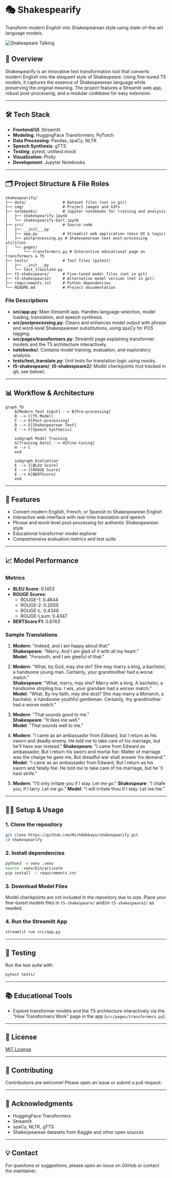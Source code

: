 # 🎭 Shakespearify

Transform modern English into Shakespearean style using state-of-the-art language models.

![Shakespeare Talking](img/shakespeartalking.gif)

## 🎯 Overview

Shakespearify is an innovative text transformation tool that converts modern English into the eloquent style of Shakespeare. Using fine-tuned T5 models, it captures the essence of Shakespearean language while preserving the original meaning. The project features a Streamlit web app, robust post-processing, and a modular codebase for easy extension.

---

## 🛠️ Tech Stack

- **Frontend/UI**: Streamlit
- **Modeling**: HuggingFace Transformers, PyTorch
- **Data Processing**: Pandas, spaCy, NLTK
- **Speech Synthesis**: gTTS
- **Testing**: pytest, unittest.mock
- **Visualization**: Plotly
- **Development**: Jupyter Notebooks

---

## 🗂️ Project Structure & File Roles

```
shakespearify/
├── data/                # Dataset files (not in git)
├── img/                 # Project images and GIFs
├── notebooks/           # Jupyter notebooks for training and analysis
│   ├── shakespearify.ipynb
│   └── shakespearify-bart.ipynb
├── src/                 # Source code
│   ├── __init__.py
│   ├── app.py           # Streamlit web application (main UI & logic)
│   ├── postprocessing.py # Shakespearean text post-processing utilities
│   └── pages/
│       └── transformers.py # Interactive educational page on transformers & T5
├── tests/               # Test files (pytest)
│   ├── __init__.py
│   └── test_translate.py
├── t5-shakespeare/      # Fine-tuned model files (not in git)
├── t5-shakespeare2/     # Alternative model version (not in git)
├── requirements.txt     # Python dependencies
└── README.md            # Project documentation
```

### File Descriptions
- **src/app.py**: Main Streamlit app. Handles language selection, model loading, translation, and speech synthesis.
- **src/postprocessing.py**: Cleans and enhances model output with phrase and word-level Shakespearean substitutions, using spaCy for POS tagging.
- **src/pages/transformers.py**: Streamlit page explaining transformer models and the T5 architecture interactively.
- **notebooks/**: Contains model training, evaluation, and exploratory analysis.
- **tests/test_translate.py**: Unit tests for translation logic using mocks.
- **t5-shakespeare/**, **t5-shakespeare2/**: Model checkpoints (not tracked in git; see below).

---

## 📊 Workflow & Architecture

```mermaid
graph TD
    A[Modern Text Input] --> B[Pre-processing]
    B --> C[T5 Model]
    C --> D[Post-processing]
    D --> E[Shakespearean Text]
    E --> F[Speech Synthesis]
    
    subgraph Model Training
    G[Training Data] --> H[Fine-tuning]
    H --> C
    end
    
    subgraph Evaluation
    E --> I[BLEU Score]
    E --> J[ROUGE Score]
    E --> K[BERTScore]
    end
```

---

## 🚀 Features

- Convert modern English, French, or Spanish to Shakespearean English
- Interactive web interface with real-time translation and speech
- Phrase and word-level post-processing for authentic Shakespearean style
- Educational transformer model explorer
- Comprehensive evaluation metrics and test suite

---

## 📈 Model Performance

### Metrics
- **BLEU Score**: 0.1453
- **ROUGE Scores**:
  - ROUGE-1: 0.4644
  - ROUGE-2: 0.2050
  - ROUGE-L: 0.4348
  - ROUGE-Lsum: 0.4347
- **BERTScore F1**: 0.6763

### Sample Translations

1. **Modern**: "Indeed, and I am happy about that."  
   **Shakespeare**: "Marry, And I am glad of it with all my heart:"  
   **Model**: "Forsooth, and I am gleeful of that."

2. **Modern**: "What, by God, may she do? She may marry a king, a bachelor, a handsome young man. Certainly, your grandmother had a worse match."  
   **Shakespeare**: "What, marry, may she? Marry with a king, A bachelor, a handsome stripling too. I wis, your grandam had a worser match."  
   **Model**: "What, By my faith, may she dost? She may marry a Monarch, a bachelor, a handsome youthful gentleman. Certainly, thy grandmother had a worse match."

3. **Modern**: "That sounds good to me."  
   **Shakespeare**: "It likes me well."  
   **Model**: "That sounds well to me."

4. **Modern**: "I came as an ambassador from Edward, but I return as his sworn and deadly enemy. He told me to take care of his marriage, but he'll have war instead."
   **Shakespeare**: "I came from Edward as ambassador,  But I return his sworn and mortal foe:  Matter of marriage was the charge he gave me,  But dreadful war shall answer his demand."
   **Model**: "I came as an ambassador from Edward,   But I return as his sworn and fatally foe.   He told me to take care of his marriage, but he 'll hast strife."

5. **Modern**: "I'll only irritate you if I stay. Let me go."
   **Shakespeare**: "I chafe you, if I tarry. Let me go."
   **Model**: "I will irritate thou if I stay. Let me hie."

---

## 🧑‍💻 Setup & Usage

### 1. Clone the repository
```bash
git clone https://github.com/MichAdebayo/shakespearify.git
cd shakespearify
```

### 2. Install dependencies
```bash
python3 -m venv .venv
source .venv/bin/activate
pip install -r requirements.txt
```

### 3. Download Model Files
Model checkpoints are not included in the repository due to size. Place your fine-tuned models files in `t5-shakespeare/` and/or `t5-shakespeare2/` as needed.

### 4. Run the Streamlit App
```bash
streamlit run src/app.py
```

---

## 🧪 Testing

Run the test suite with:
```bash
pytest tests/
```

---

## 📚 Educational Tools
- Explore transformer models and the T5 architecture interactively via the "How Transformers Work" page in the app (`src/pages/transformers.py`).

---

## 📄 License

[MIT License](LICENSE)

---

## 🤝 Contributing

Contributions are welcome! Please open an issue or submit a pull request.

---

## 🙏 Acknowledgments
- HuggingFace Transformers
- Streamlit
- spaCy, NLTK, gTTS
- Shakespearean datasets from Kaggle and other open sources

---

## 💡 Contact
For questions or suggestions, please open an issue on GitHub or contact the maintainer.